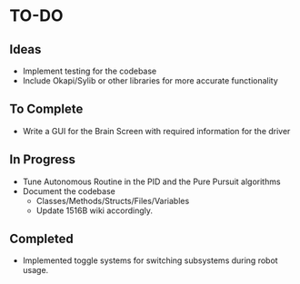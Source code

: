 # TO-DO

## Ideas
- Implement testing for the codebase
- Include Okapi/Sylib or other libraries for more accurate functionality

## To Complete
- Write a GUI for the Brain Screen with required information for the driver

## In Progress
- Tune Autonomous Routine in the PID and the Pure Pursuit algorithms
- Document the codebase
    - Classes/Methods/Structs/Files/Variables
    - Update 1516B wiki accordingly.

## Completed
- Implemented toggle systems for switching subsystems during robot usage.


